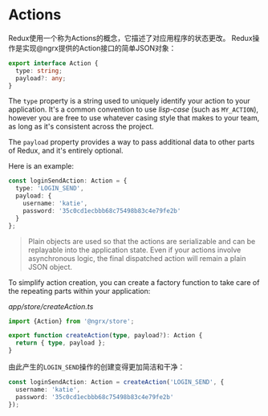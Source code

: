 # Actions

Redux使用一个称为Actions的概念，它描述了对应用程序的状态更改。 Redux操作是实现@ngrx提供的Action接口的简单JSON对象：

```typescript
export interface Action {
  type: string;
  payload?: any;
}
```

The `type` property is a string used to uniquely identify your action to your application. It's a common convention to use *lisp-case* (such as `MY_ACTION`), however you are free to use whatever casing style that makes to your team, as long as it's consistent across the project.

The `payload` property provides a way to pass additional data to other parts of Redux, and it's entirely optional.

Here is an example:

```typescript
const loginSendAction: Action = {
  type: 'LOGIN_SEND',
  payload: {
    username: 'katie',
    password: '35c0cd1ecbbb68c75498b83c4e79fe2b'
  }
};
```

> Plain objects are used so that the actions are serializable and can be replayable into the application state. Even if your actions involve asynchronous logic, the final dispatched action will remain a plain JSON object.

To simplify action creation, you can create a factory function to take care of the repeating parts within your application:

*app/store/createAction.ts*

```typescript
import {Action} from '@ngrx/store';

export function createAction(type, payload?): Action {
  return { type, payload };
}
```

由此产生的`LOGIN_SEND`操作的创建变得更加简洁和干净：

```typescript
const loginSendAction: Action = createAction('LOGIN_SEND', {
  username: 'katie',
  password: '35c0cd1ecbbb68c75498b83c4e79fe2b'
});
```